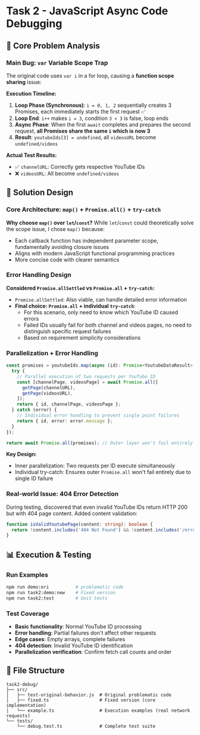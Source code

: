 # Task 2 - JavaScript Async Code Debugging

## 🎯 Core Problem Analysis

### Main Bug: `var` Variable Scope Trap
The original code uses `var i` in a for loop, causing a **function scope sharing** issue:

**Execution Timeline:**
1. **Loop Phase (Synchronous)**: `i = 0, 1, 2` sequentially creates 3 Promises, each immediately starts the first request ✅
2. **Loop End**: `i++` makes `i = 3`, condition `3 < 3` is false, loop ends
3. **Async Phase**: When the first `await` completes and prepares the second request, **all Promises share the same `i` which is now 3**
4. **Result**: `youtubeIds[3] = undefined`, all `videosURL` become `undefined/videos`

**Actual Test Results:**
- ✅ `channelURL`: Correctly gets respective YouTube IDs  
- ❌ `videosURL`: All become `undefined/videos`

## 🚀 Solution Design

### Core Architecture: `map()` + `Promise.all()` + `try-catch`

**Why choose `map()` over `let`/`const`?**
While `let`/`const` could theoretically solve the scope issue, I chose `map()` because:
- Each callback function has independent parameter scope, fundamentally avoiding closure issues
- Aligns with modern JavaScript functional programming practices
- More concise code with clearer semantics

### Error Handling Design

**Considered `Promise.allSettled` vs `Promise.all` + `try-catch`:**
- `Promise.allSettled`: Also viable, can handle detailed error information
- **Final choice: `Promise.all` + individual `try-catch`**:
  - For this scenario, only need to know which YouTube ID caused errors
  - Failed IDs usually fail for both channel and videos pages, no need to distinguish specific request failures
  - Based on requirement simplicity considerations

### Parallelization + Error Handling
```typescript
const promises = youtubeIds.map(async (id): Promise<YoutubeDataResult> => {
  try {
    // Parallel execution of two requests per YouTube ID
    const [channelPage, videosPage] = await Promise.all([
      getPage(channelURL),
      getPage(videosURL),
    ]);
    return { id, channelPage, videosPage };
  } catch (error) {
    // Individual error handling to prevent single point failures
    return { id, error: error.message };
  }
});

return await Promise.all(promises); // Outer layer won't fail entirely due to individual failures
```
**Key Design:**
- Inner parallelization: Two requests per ID execute simultaneously
- Individual try-catch: Ensures outer `Promise.all` won't fail entirely due to single ID failure

### Real-world Issue: 404 Error Detection
During testing, discovered that even invalid YouTube IDs return HTTP 200 but with 404 page content. Added content validation:
```typescript
function isValidYoutubePage(content: string): boolean {
  return !content.includes('404 Not Found') && !content.includes('/error?src=404');
}
```

## 📊 Execution & Testing

### Run Examples
```bash
npm run demo:ori          # problematic code 
npm run task2:demo:new    # Fixed version
npm run task2:test        # Unit tests
```

### Test Coverage
- **Basic functionality**: Normal YouTube ID processing
- **Error handling**: Partial failures don't affect other requests
- **Edge cases**: Empty arrays, complete failures
- **404 detection**: Invalid YouTube ID identification
- **Parallelization verification**: Confirm fetch call counts and order

## 📁 File Structure
```
task2-debug/
├── src/
│   ├── test-original-behavior.js  # Original problematic code
│   ├── fixed.ts                   # Fixed version (core implementation)
│   └── example.ts                 # Execution examples (real network requests)
└── tests/
    └── debug.test.ts              # Complete test suite
```
